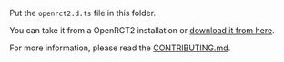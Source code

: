 Put the `openrct2.d.ts` file in this folder.

You can take it from a OpenRCT2 installation or [download it from here](https://raw.githubusercontent.com/OpenRCT2/OpenRCT2/v0.4.7/distribution/openrct2.d.ts).

For more information, please read the [CONTRIBUTING.md](docs/CONTRIBUTING.md).
